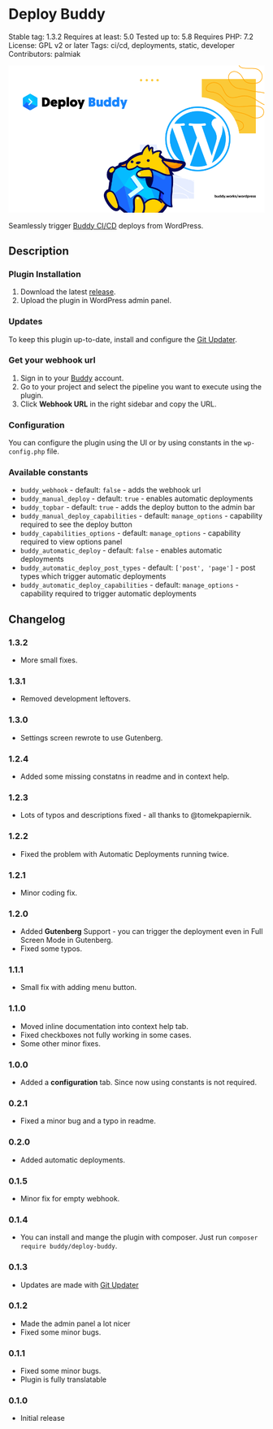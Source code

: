 # Deploy Buddy

Stable tag: 1.3.2
Requires at least: 5.0
Tested up to: 5.8
Requires PHP: 7.2
License: GPL v2 or later
Tags: ci/cd, deployments, static, developer
Contributors: palmiak

![](assets/images/cover.png)

Seamlessly trigger [Buddy CI/CD](https://buddy.works/) deploys from WordPress.

## Description

### Plugin Installation

1. Download the latest [release](https://github.com/palmiak/buddy_deploy/releases/).
2. Upload the plugin in WordPress admin panel.

### Updates

To keep this plugin up-to-date, install and configure the [Git Updater](https://github.com/afragen/git-updater).

### Get your webhook url

1. Sign in to your [Buddy](http://buddy.works) account.
2. Go to your project and select the pipeline you want to execute using the plugin.
3. Click **Webhook URL** in the right sidebar and copy the URL.

### Configuration

You can configure the plugin using the UI or by using constants in the `wp-config.php` file.

### Available constants

- `buddy_webhook` - default: `false` - adds the webhook url
- `buddy_manual_deploy` - default: `true` - enables automatic deployments
- `buddy_topbar` - default: `true` - adds the deploy button to the admin bar
- `buddy_manual_deploy_capabilities` - default: `manage_options` - capability required to see the deploy button
- `buddy_capabilities_options` - default: `manage_options` - capability required to view options panel
- `buddy_automatic_deploy` - default: `false` - enables automatic deployments
- `buddy_automatic_deploy_post_types` - default: `['post', 'page']` - post types which trigger automatic deployments
- `buddy_automatic_deploy_capabilities` - default: `manage_options` - capability required to trigger automatic deployments

## Changelog

### 1.3.2

- More small fixes.

### 1.3.1

- Removed development leftovers.

### 1.3.0

- Settings screen rewrote to use Gutenberg.

### 1.2.4

- Added some missing constatns in readme and in context help.

### 1.2.3

- Lots of typos and descriptions fixed - all thanks to @tomekpapiernik.

### 1.2.2

- Fixed the problem with Automatic Deployments running twice.

### 1.2.1

- Minor coding fix.

### 1.2.0

- Added **Gutenberg** Support - you can trigger the deployment even in Full Screen Mode in Gutenberg.
- Fixed some typos.

### 1.1.1

- Small fix with adding menu button.

### 1.1.0

- Moved inline documentation into context help tab.
- Fixed checkboxes not fully working in some cases.
- Some other minor fixes.

### 1.0.0

- Added a **configuration** tab. Since now using constants is not required.

### 0.2.1

- Fixed a minor bug and a typo in readme.

### 0.2.0

- Added automatic deployments.

### 0.1.5

- Minor fix for empty webhook.

### 0.1.4

- You can install and mange the plugin with composer. Just run `composer require buddy/deploy-buddy`.

### 0.1.3

- Updates are made with [Git Updater](https://github.com/afragen/git-updater)

### 0.1.2

- Made the admin panel a lot nicer
- Fixed some minor bugs.

### 0.1.1

- Fixed some minor bugs.
- Plugin is fully translatable

### 0.1.0

- Initial release
